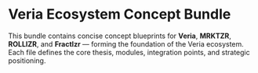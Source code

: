 # Veria Ecosystem Concept Bundle

This bundle contains concise concept blueprints for **Veria**, **MRKTZR**, **ROLLIZR**, and **Fractlzr** — forming the foundation of the Veria ecosystem. Each file defines the core thesis, modules, integration points, and strategic positioning.
